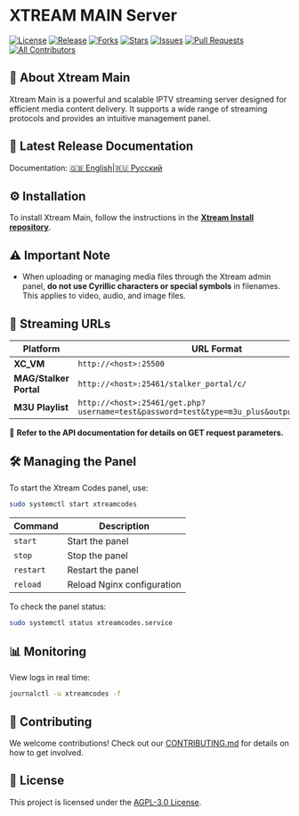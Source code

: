 # XTREAM MAIN Server

[![License](https://img.shields.io/github/license/Vateron-Media/Xtream_main)](LICENSE)
[![Release](https://img.shields.io/github/v/release/Vateron-Media/Xtream_main?label=Release&color=green)](https://github.com/Vateron-Media/Xtream_main/releases)
[![Forks](https://img.shields.io/github/forks/Vateron-Media/Xtream_main?style=flat)](https://github.com/Vateron-Media/Xtream_main/fork)
[![Stars](https://img.shields.io/github/stars/Vateron-Media/Xtream_main?style=flat)](https://github.com/Vateron-Media/Xtream_main/stargazers)
[![Issues](https://img.shields.io/github/issues/Vateron-Media/Xtream_main)](https://github.com/Vateron-Media/Xtream_main/issues)
[![Pull Requests](https://img.shields.io/github/issues-pr/Vateron-Media/Xtream_main)](https://github.com/Vateron-Media/Xtream_main/pulls)
[![All Contributors](https://img.shields.io/badge/all_contributors-2-orange.svg)](CONTRIBUTORS.md)

## 📌 About Xtream Main

Xtream Main is a powerful and scalable IPTV streaming server designed for efficient media content delivery. It supports a wide range of streaming protocols and provides an intuitive management panel.

## 🚀 Latest Release Documentation

Documentation:
[🇬🇧 English](https://github.com/Vateron-Media/Xtream_main/blob/main/doc/en/main-page.md)|[🇷🇺 Русский](https://github.com/Vateron-Media/Xtream_main/blob/main/doc/ru/main-page.md)

## ⚙️ Installation
To install Xtream Main, follow the instructions in the **[Xtream Install repository](https://github.com/Vateron-Media/Xtream_install)**.

## ⚠️ Important Note
- When uploading or managing media files through the Xtream admin panel, **do not use Cyrillic characters or special symbols** in filenames. This applies to video, audio, and image files.

## 📡 Streaming URLs
| Platform | URL Format |
|----------|------------|
| **XC_VM** | `http://<host>:25500` |
| **MAG/Stalker Portal** | `http://<host>:25461/stalker_portal/c/` |
| **M3U Playlist** | `http://<host>:25461/get.php?username=test&password=test&type=m3u_plus&output=hls&key=live` |

📌 **Refer to the API documentation for details on GET request parameters.**

## 🛠️ Managing the Panel
To start the Xtream Codes panel, use:
```sh
sudo systemctl start xtreamcodes
```
| Command | Description |
|---------|------------|
| `start` | Start the panel |
| `stop` | Stop the panel |
| `restart` | Restart the panel |
| `reload` | Reload Nginx configuration |

To check the panel status:
```sh
sudo systemctl status xtreamcodes.service
```

## 📊 Monitoring
View logs in real time:
  ```sh
  journalctl -u xtreamcodes -f
  ```

## 🤝 Contributing
We welcome contributions! Check out our [CONTRIBUTING.md](CONTRIBUTING.md) for details on how to get involved.

## 📜 License
This project is licensed under the [AGPL-3.0 License](LICENSE).

